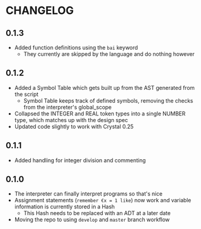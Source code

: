 # CHANGELOG

## 0.1.3
- Added function definitions using the `bai` keyword
    - They currently are skipped by the language and do nothing however

## 0.1.2
- Added a Symbol Table which gets built up from the AST generated from the script
    - Symbol Table keeps track of defined symbols, removing the checks from the interpreter's global_scope
- Collapsed the INTEGER and REAL token types into a single NUMBER type, which matches up with the design spec
- Updated code slightly to work with Crystal 0.25

## 0.1.1
- Added handling for integer division and commenting

## 0.1.0
- The interpreter can finally interpret programs so that's nice
- Assignment statements (`remember €x = 1 like`) now work and variable information is currently stored in a Hash
    - This Hash needs to be replaced with an ADT at a later date
- Moving the repo to using `develop` and `master` branch workflow
